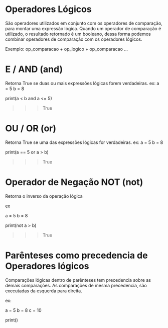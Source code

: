 # Operadores Lógicos

São operadores utilizados em conjunto com os operadores de comparação, para montar uma expressão lógica. Quando um operador de comparação é utilizado, o resultado retornado é um booleano, dessa forma podemos combinar operadores de comparação com os operadores lógicos.

Exemplo:
op_comparacao + op_logico + op_comparacao ...

# E / AND (and)

Retorna True se  duas ou mais expressões lógicas forem verdadeiras.
ex:
a = 5
b = 8

print(a < b and a <= 5)
>>> True


# OU / OR (or)

Retorna True se uma das expressões lógicas for verdadeiras.
ex:
a = 5
b = 8

print(a == 5 or a > b)
>>> True

# Operador de Negação NOT (not)

Retorna o inverso da operação lógica

ex

a = 5
b = 8

print(not a > b)
>>> True

# Parênteses como precedencia de Operadores lógicos

Comparações lógicas dentro de parênteses tem precedencia sobre as demais comparações. As comparações de mesma precedencia, são executadas da esquerda para direita.

ex:

a = 5
b = 8
c = 10

print()


